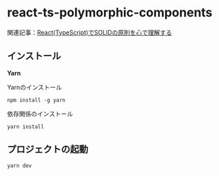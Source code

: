 # react-ts-polymorphic-components

関連記事：[React(TypeScript)でSOLIDの原則を心で理解する](https://zenn.dev/andmorefine/articles/d9ca963da8e59a)

## インストール

**Yarn**

Yarnのインストール

```
npm install -g yarn
```

依存関係のインストール

```
yarn install
```

## プロジェクトの起動

```
yarn dev
```
